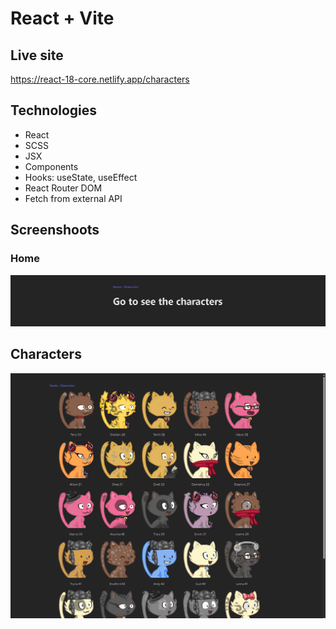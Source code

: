 # React + Vite

## Live site
https://react-18-core.netlify.app/characters

## Technologies

- React
- SCSS
- JSX
- Components
- Hooks: useState, useEffect
- React Router DOM
- Fetch from external API

## Screenshoots
### Home
![1_MAIN](./src/images/1_MAIN.png)

## Characters
![1_CHARACTERS](./src/images/2_CHARACTERS.png)
